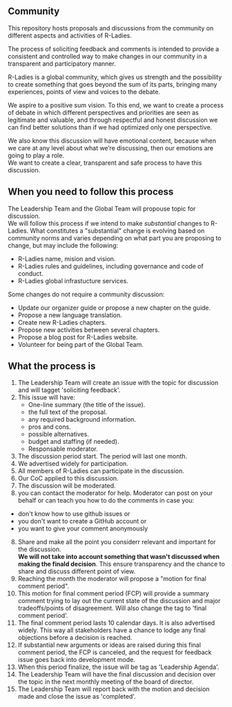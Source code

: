 ## Community 

This repository hosts proposals and discussions from the community 
on different aspects and activities of R-Ladies.

The process of soliciting feedback and comments is intended to provide a consistent 
and controlled way to make changes in our community in a transparent and participatory manner. 

R-Ladies is a global community, which gives us strength and the possibility to create something 
that goes beyond the sum of its parts, bringing many experiences, points of view and voices to the debate.

We aspire to a positive sum vision. To this end, we want to create a process of debate 
in which different perspectives and priorities are seen as legitimate and valuable, 
and through respectful and honest discussion we can find better solutions 
than if we had optimized only one perspective.

We also know this discussion will have emotional content, because when we care at 
any level about what we’re discussing, then our emotions are going to play a role.  
We want to create a clear, transparent and safe process to have this discussion.

## When you need to follow this process

The Leadership Team and the Global Team will propouse topic for discussion.  
We will follow this process if we intend to make _substantial_ changes to R-Ladies.
What constitutes a "substantial" change is evolving based on community norms and 
varies depending on what part you are proposing to change, but may include the following:

- R-Ladies name, mision and vision.
- R-Ladies rules and guidelines, including governance and code of conduct.
- R-Ladies global infrastucture services.

Some changes do not require a community discussion:

- Update our organizer guide or propose a new chapter on the guide.
- Propose a new language translation.
- Create new R-Ladies chapters.
- Propose new activities between several chapters.
- Propose a blog post for R-Ladies website.
- Volunteer for being part of the Global Team.

## What the process is

1. The Leadership Team will create an issue with the topic for discussion and will tagget 'soliciting feedback'.
2. This issue will have:
    * One-line summary (the title of the issue).
    * the full text of the proposal.
    * any required background information.
    * pros and cons.
    * possible alternatives.
    * budget and staffing (if needed).
    * Responsable moderator.
3. The discussion period start. The period will last one month. 
4. We advertised widely for participation. 
4. All members of R-Ladies can participate in the discussion. 
5. Our CoC applied to this discussion.
6. The discussion will be moderated.
7. you can contact the moderator for help.  Moderator can post on 
your behalf or can teach you how to do the comments in case you:
  - don't know how to use github issues or 
  - you don't want to create a GitHub account or
  - you want to give your comment anonymously
8. Share and make all the point you considerr relevant and important for the discussion.  
__We will not take into account something that wasn't discussed when making the finald decision__. 
This ensure transparency and the chance to share and discuss different point of view.
8. Reaching the month the moderator will propose a "motion for final comment period".
9. This motion for final comment period (FCP) will provide a summary comment trying to lay out 
the current state of the discussion and major tradeoffs/points of disagreement. Will also change the tag to 'final comment period'.
10. The final comment period lasts 10 calendar days. It is also advertised widely. This way all stakeholders have a chance to lodge 
any final objections before a decision is reached.
11. If substantial new arguments or ideas are raised during this final comment period, the FCP is canceled, 
and the request for feedback issue goes back into development mode.
12. When this period finalize, the issue will be tag as 'Leadership Agenda'.
13. The Leadership Team will have the final discussion and decision over the topic in the next monthly meeting
of the board of director.
14. The Leadership Team will report back with the motion and decision made and 
close the issue as 'completed'.
